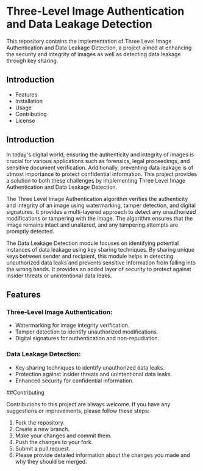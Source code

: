 # Three-Level Image Authentication and Data Leakage Detection
This repository contains the implementation of Three Level Image Authentication and Data Leakage Detection, a project aimed at enhancing the security and integrity of images as well as detecting data leakage through key sharing.

## Introduction
* Features
* Installation
* Usage
* Contributing
* License
  
## Introduction
In today's digital world, ensuring the authenticity and integrity of images is crucial for various applications such as forensics, legal proceedings, and sensitive document verification. Additionally, preventing data leakage is of utmost importance to protect confidential information. This project provides a solution to both these challenges by implementing Three Level Image Authentication and Data Leakage Detection.

The Three Level Image Authentication algorithm verifies the authenticity and integrity of an image using watermarking, tamper detection, and digital signatures. It provides a multi-layered approach to detect any unauthorized modifications or tampering with the image. The algorithm ensures that the image remains intact and unaltered, and any tampering attempts are promptly detected.

The Data Leakage Detection module focuses on identifying potential instances of data leakage using key sharing techniques. By sharing unique keys between sender and recipient, this module helps in detecting unauthorized data leaks and prevents sensitive information from falling into the wrong hands. It provides an added layer of security to protect against insider threats or unintentional data leaks.

## Features
### Three-Level Image Authentication:
* Watermarking for image integrity verification.
* Tamper detection to identify unauthorized modifications.
* Digital signatures for authentication and non-repudiation.
  
### Data Leakage Detection:

* Key sharing techniques to identify unauthorized data leaks.
* Protection against insider threats and unintentional data leaks.
* Enhanced security for confidential information.

##Contributing

Contributions to this project are always welcome. If you have any suggestions or improvements, please follow these steps:

1. Fork the repository.
2. Create a new branch.
3. Make your changes and commit them.
4. Push the changes to your fork.
5. Submit a pull request.
6. Please provide detailed information about the changes you made and why they should be merged.
